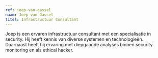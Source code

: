 ```yaml
---
ref: joep-van-gassel
naam: Joep van Gassel
titel: Infrastructuur Consultant
---
```

Joep is een ervaren infrastructuur consultant met een specialisatie in security. Hij
heeft kennis van diverse systemen en technologieën. Daarnaast heeft hij ervaring met
diepgaande analyses binnen security monitoring en als ethical hacker.

